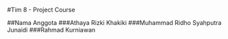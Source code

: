 #Tim 8 - Project Course 

##Nama Anggota
###Athaya Rizki Khakiki	
###Muhammad Ridho Syahputra Junaidi	
###Rahmad Kurniawan
